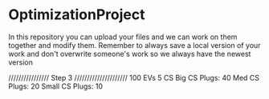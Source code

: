# OptimizationProject

In this repository you can upload your files and we can work on them together and modify them.
Remember to always save a local version of your work and don't overwrite someone's work so we always have the newest version




//////////////// Step 3 /////////////////////
100 EVs
5 CS
Big CS Plugs: 40
Med CS Plugs: 20
Small CS Plugs: 10
